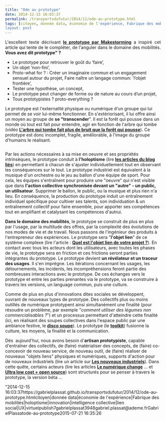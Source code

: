 ```yaml
---
title: "Ode au prototype"
date: 2014-12-15 16:03:37
permalink: /transportsdufutur/2014/12/ode-au-prototype.html
tags: [citoyen, donnée data, économie de l'expérience, Fabrique des mobilités, holoptisme, innovation, intelligence collective, lien social, UX, virtuel]
layout: post
---
```


<p style="text-align: justify">L'excellent texte décrivant <a href="http://makestorming.com/salon/vous-avez-dit-prototype" target="_blank"><strong>le prototype par Makestorming</strong></a> a inspiré cet article qui tente de le compléter, de l'anguler dans le domaine des mobilités. <strong>Vous avez dit prototype" ?</strong></p> <ul style=""text-align: justify""> <li>Le prototype pour retrouver le goût du ‘faire’,</li> <li>Un objet ‘non-fini’,</li> <li>Proto-what for ? : Créer un imaginaire commun et un engagement sensuel autour du projet, Faire naître un langage commun: ‘l’objet frontière’,</li> <li>Tester une hypothèse, un concept,</li> <li>Le prototype peut changer de forme ou de nature au cours d’un projet,</li> <li>Tous prototypistes ? proto-everything ?</li> </ul> <p style=""text-align: justify"">Le prototype est l'externalité physique ou numérique d'un groupe qui lui permet de se voir lui-même fonctionner. En s'extériorisant, il lui offre ainsi un moyen au groupe de <strong>se "transcender</strong>". Il est la forêt qui pousse dans un monde où tout est fait pour entendre, agir en fonction de l'arbre qui tombe (vidéo <a href=""http://noubel.fr/conferences/#quand_l8217arbre_qui_tombe_fait_plus_de_bruit_que_la_fort_qui_pousse8230"" target=""_blank""><strong>L'arbre qui tombe fait plus de bruit que la forêt qui pousse</strong></a>). Ce prototype est donc incomplet, fragile, améliorable, à l'image du groupe d'humains le réalisant.</p> <p><a class=""asset-img-link"" href="https://gabrielplassat.github.io/transportsdufutur/wp-content/uploads/sites/6/old/6a0120a66d2ad4970b01b8d0a991ff970c-pi.jpg""><img alt=""Foret pousse compr"" border=""0"" class=""asset  asset-image at-xid-6a0120a66d2ad4970b01b8d0a991ff970c img-responsive"" src=""/wp-content/uploads/sites/6/old/6a0120a66d2ad4970b01b8d0a991ff970c-800wi.jpg"" style=""margin-left: automargin-right: auto"" title=""Foret pousse compr"" /></a></p>   <!--more-->  <p style=""text-align: justify"">Par les actions nécessaires à sa mise en oeuvre et ses propriétés intrinsèques, le prototype conduit à <strong>l'holoptisme</strong> (lire <a href="https://gabrielplassat.github.io/transportsdufutur/?s=holoptisme"" target=""_blank""><strong>les articles du blog liés</strong></a>) en permettant à chacun de s'ajuster individuellement tout en observant les conséquences sur le tout. Le prototype industriel est équivalent à la musique d'un orchestre ou le jeu au ballon d'une équipe de sport. Pour cela, les équipes s'entraînent pour produire une "oeuvre" qui n'est visible que dans <strong>l'action collective synchronisée devant un "autre" - un public, un utilisateur</strong>. Supprimer le ballon, le public, ou la musique et plus rien n'a lieu. En conséquence, la production du prototype induit un entraînement individuel spécifique pour cultiver ses talents, son individuation & un entraînement collectif pour faire ensemble, pour apporter ses compétences tout en amplifiant et catalysant les compétences d'autrui. </p> <p style=""text-align: justify""><strong>Dans le domaine des mobilités</strong>, le prototype se construit de plus en plus par l'usage, par la multitude des offres, par la complexité des évolutions de nos modes de vie et de travail. Nous passons de l'ingénieur des produits à l'entrepreneur des expériences. Le prototype sera "<strong>l'objet lien</strong>" de ce système complexe (lire l'article : <a href="https://gabrielplassat.github.io/transportsdufutur/2013/09/quel-est-lobjet-lien-de-votre-projet-la-peur-la-proie-ou-lart-.html"" target=""_blank""><strong>Quel est l'objet lien de votre projet ?</strong></a>). En contact avec tous les acteurs dont les utilisateurs, avec toutes les phases de vie, le prototype sera en friction et ces frictions seront parties intégrantes du prototype. Le prototype devient <strong>un révélateur et un traceur des usages</strong>. Il s'en imprègne. Les itérations concernant les usages, les détournements, les incidents, les incompréhensions feront partie des nombreuses interactions avec le prototype. De ces échanges vers le prototype et entre les parties prenantes via le prototype, va se construire à travers les versions, un language commun, puis une culture.</p> <p style=""text-align: justify"">Comme de plus en plus d'innovations dites sociales se développent, ouvrant de nouveaux types de prototype. Des collectifs plus ou moins outillés de numérique prototypent ainsi simultanément une finalité (pour résoudre un problème, par exemple "<em>comment utiliser des légumes non commercialisables ?</em>") et un processus permettant d'atteindre cette finalité (ici, en réalisant des soupes collectives dans l'espace public par une ambiance festive, le <a href=""http://discosoupe.org/"" target=""_blank""><strong>disco soupe</strong></a>). Le prototype (le <a href=""http://discosoupe.org/toolkit/"" target=""_blank""><strong>toolkit</strong></a>) fusionne la culture, les moyens, la finalité et la communication.</p> <p style=""text-align: justify"">Dès  aujourd'hui, nous avons besoin d'<strong>artisan prototypiste</strong>, capable d'entraîner des collectifs, de (faire) matérialiser des concepts, de (faire) co-concevoir de nouveau service, de nouveau outil, de (faire) réaliser de nouveaux "objets liens" physiques et numériques, supports d'action pour de nouveaux industriels (lire un article sur <a href="https://gabrielplassat.github.io/transportsdufutur/2014/10/ne-plus-vouloir-decider-mais-permettre-simplifier-rendre-possible.html"" target=""_blank""><strong>Les nouveaux industriels</strong></a>). Dans cette quête, certains acteurs (lire les articles <a href="https://gabrielplassat.github.io/transportsdufutur/2012/08/le-numerique-change-les-modes-de-production-des-objets-et-potentiellement-nos-relations-a-ces-objets.html"" target=""_blank""><strong>Le numérique change</strong></a> ... et <a href="https://gabrielplassat.github.io/transportsdufutur/2011/05/ultra-low-cost-open-source-la-voie-.html"" target=""_blank""><strong>Ultra low cost + open source</strong></a>) sont structurés pour se penser à travers le prototype, la version béta ...</p>"2014-12-15 16:03:37https://gabrielplassat.github.io/transportsdufutur/2014/12/ode-au-prototype.htmlcitoyen|donnée data|économie de l'expérience|Fabrique des mobilités|holoptisme|innovation|intelligence collective|lien social|UX|virtuelpublish7gabrielplassat3948gabriel.plassat@ademe.frGabrielPlassatode-au-prototype2015-07-21 16:35:26

